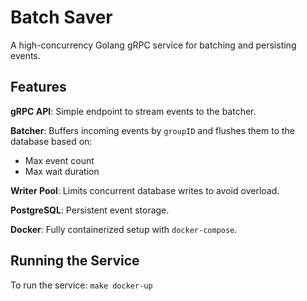 # Batch Saver

A high-concurrency Golang gRPC service for batching and persisting events.

## Features

**gRPC API**: Simple endpoint to stream events to the batcher.

**Batcher**: Buffers incoming events by `groupID` and flushes them to the database based on:
- Max event count
- Max wait duration

**Writer Pool**: Limits concurrent database writes to avoid overload.

**PostgreSQL**: Persistent event storage.

**Docker**: Fully containerized setup with `docker-compose`.

## Running the Service

To run the service: `make docker-up`